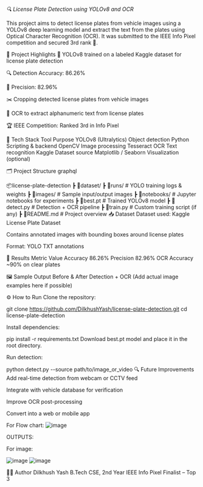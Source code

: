 *🔍 License Plate Detection using YOLOv8 and OCR* 


This project aims to detect license plates from vehicle images using a YOLOv8 deep learning model and extract the text from the plates using Optical Character Recognition (OCR). It was submitted to the IEEE Info Pixel competition and secured 3rd rank 🥉.

📌 Project Highlights
🧠 YOLOv8 trained on a labeled Kaggle dataset for license plate detection

🔍 Detection Accuracy: 86.26%

🎯 Precision: 82.96%

✂️ Cropping detected license plates from vehicle images

📝 OCR to extract alphanumeric text from license plates

🏆 IEEE Competition: Ranked 3rd in Info Pixel

🚀 Tech Stack
Tool	Purpose
YOLOv8 (Ultralytics)	Object detection
Python	Scripting & backend
OpenCV	Image processing
Tesseract OCR	Text recognition
Kaggle	Dataset source
Matplotlib / Seaborn	Visualization (optional)

🗂️ Project Structure
graphql


📦license-plate-detection
 ┣ 📁dataset/
 ┣ 📁runs/                 # YOLO training logs & weights
 ┣ 📁images/               # Sample input/output images
 ┣ 📁notebooks/            # Jupyter notebooks for experiments
 ┣ 📜best.pt               # Trained YOLOv8 model
 ┣ 📜detect.py             # Detection + OCR pipeline
 ┣ 📜train.py              # Custom training script (if any)
 ┣ 📜README.md             # Project overview
📥 Dataset
Dataset used: Kaggle License Plate Dataset

Contains annotated images with bounding boxes around license plates

Format: YOLO TXT annotations

🧪 Results
Metric	Value
Accuracy	86.26%
Precision	82.96%
OCR Accuracy	~90% on clear plates

🖼️ Sample Output
Before & After Detection + OCR
(Add actual image examples here if possible)

⚙️ How to Run
Clone the repository:

git clone https://github.com/DilkhushYash/license-plate-detection.git
cd license-plate-detection


Install dependencies:

pip install -r requirements.txt
Download best.pt model and place it in the root directory.

Run detection:

python detect.py --source path/to/image_or_video
🔍 Future Improvements
Add real-time detection from webcam or CCTV feed

Integrate with vehicle database for verification

Improve OCR post-processing

Convert into a web or mobile app

For Flow chart:
![image](https://github.com/user-attachments/assets/5a36a591-e113-491b-9427-235b521ab250)


OUTPUTS:

For image:

![image](https://github.com/user-attachments/assets/b33ee74c-c527-43cf-aab8-b6bae541ad8f)
![image](https://github.com/user-attachments/assets/67badc7b-7fb5-4e59-8e8b-c50e19653793)

👨‍💻 Author
Dilkhush Yash
B.Tech CSE, 2nd Year
IEEE Info Pixel Finalist – Top 3


